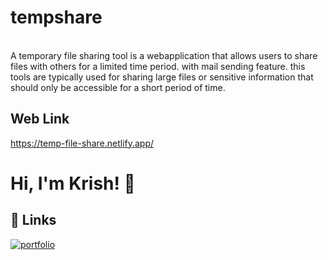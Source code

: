 # tempshare
</br>
A temporary file sharing tool is a webapplication that allows users to share files with others for a limited time period. with mail sending feature. this tools are typically used for sharing large files or sensitive information that should only be accessible for a short period of time. 

## Web Link

https://temp-file-share.netlify.app/

# Hi, I'm Krish! 👋

  
## 🔗 Links
[![portfolio](https://img.shields.io/badge/my_portfolio-000?style=for-the-badge&logo=ko-fi&logoColor=white)](https://github.com/krish-8001)
